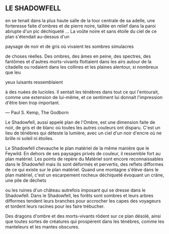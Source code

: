## LE SHADOWFELL


en se tenait dans la plus haute salle de la tour centrale de sa
adelle, une forteresse faite d'ombres et de pierre noire, taillée
en relief dans la paroi abrupte d'un pic déchiqueté … La voûte
noire et sans étoile du ciel de ce plan s'étendait au-dessus d'un

paysage de noir et de gris où vivaient les sombres simulacres

de choses réelles. Des ombres, des âmes en peine, des spectres,
des fantômes et d'autres morts-vivants flottaient dans les airs
autour de la citadelle ou rodaient dans les collines et les plaines
alentour, si nombreux que leu

yeux luisants ressemblaient

à des nuées de lucioles. Il sentait les ténèbres dans tout ce qui
l'entourait, comme une extension de lui-même, et ce sentiment
lui donnait l'impression d'être bien trop important.

— Paul S. Kemp, The Godborn

Le Shadowfell, aussi appelé plan de l'Ombre, est une dimension
faite de noir, de gris et de blanc où toutes les autres couleurs ont
disparu. C'est un lieu de ténèbres qui déteste la lumière, avec un
ciel d'un noir d'encre où ne brille ni soleil ni étoiles.

Le Shadowfell chevauche le plan matériel de la même
manière que le Feywild. En dehors de ses paysages privés
de couleur, il ressemble fort au plan matériel. Les points
de repère du Matériel sont encore reconnaissables dans le
Shadowfell mais ils sont déformés et pervertis, des reflets
difformes de ce qui existe sur le plan matériel. Quand une
montagne s'élève dans le plan matériel, c'est un escarpement
rocheux déchiqueté évoquant un crâne, une pile de déchets

ou les ruines d'un château autrefois imposant qui se dresse
dans le Shadowfell. Dans le Shadowfell, les forêts sont
sombres et leurs arbres difformes tendent leurs branches
pour accrocher les capes des voyageurs et tordent leurs
racines pour les faire trébucher.

Des dragons d'ombre et des morts-vivants rôdent sur
ce plan désolé, ainsi que toutes sortes de créatures qui
prospèrent dans les ténèbres, comme les manteleurs et les
mantes obscures.
